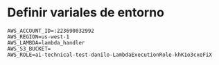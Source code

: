 # Definir variales de entorno 

```
AWS_ACCOUNT_ID=:223690032992
AWS_REGION=us-west-1
AWS_LAMBDA=lambda_handler
AWS_S3_BUCKET=
AWS_ROLE=ai-technical-test-danilo-LambdaExecutionRole-khK1o3cxeFiX 
```

